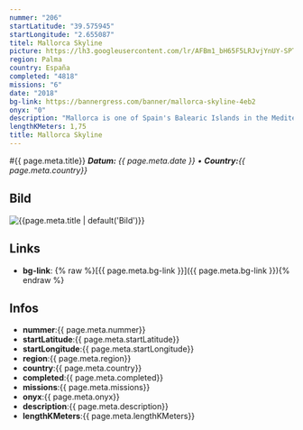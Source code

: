 ```yaml
---
nummer: "206"
startLatitude: "39.575945"
startLongitude: "2.655087"
titel: Mallorca Skyline
picture: https://lh3.googleusercontent.com/lr/AFBm1_bH65F5LRJvjYnUY-SPTl-oMJHIIkJN6CMYEMowlpHUI0_bv9emkcGoC5s-9VcecFt5yBntG0qFiKyWdfhQaVjEg2a6nJbDcxTCeH9EEakAjYyfRWaaWXsUlEcE5SplkptgpHWSlMOGU-XLNvgII6k8N1FtOPpe-JbWrRlBpciufFJ-rOxAyKPKYkLo0A_rnWicCJQYC88rsws5V6TPfBJQUAyQKVA-r4lM_mgrVb9BOoHzOPFUYAxVt4BoNp7ydQSXOuNmlbuSvwMY4pDEpOkzla3r-SMl7BEDhChpgC-qNgSPlNkdx5rlcpgpTguIW96cmZG2M6djwMJ_qPRnRCMbb7OS-pNzLrlv_wNqMa7tDqhWBrnMabRxHkb6vRyx2pNwc7X3bt0y6cPUTwBoreKvlZ308TbvvczAEyQF4inzYkNoJloZDBn-rossfUl6v2OHGp4J7saFIXkJaV9diLHK9w3e1PjGD2VZSHHOkaZBUSJ1UirfgmyK4jKYq_TO0Bz9I1xxn_m4RuEfXPtX48X5B5_TAiMoBw7iCcK6C_xcrbZHwGUikyc8Vq5Qt3hYx-1VNEQlR_yQcmZRRm8luVI1Q30areIJtzZlIMeaDjnpD8ZCt0-ULoxlufr1AFuaGnVdS6n5H8qtAfnMJez6hUnouxOEmg0zVQ4KYriFiiOpLqeoYGFMaCPGVUYp-Lui4ao0UPq_LM2j7-x9oVWbc6Ig-SEzOiwqDaAWGOVHPWtKViyuuntrc3ihJMw6brYRL0IxlucyVfU4yeg-9hmEDTet4YCMy3qh7AGV8kQRDboAWRcsq7yNFf41dNI-7QzNSAaDWf0OARpKsdDF-0PbafHMRoivhRQ
region: Palma
country: España
completed: "4818"
missions: "6"
date: "2018"
bg-link: https://bannergress.com/banner/mallorca-skyline-4eb2
onyx: "0"
description: "Mallorca is one of Spain's Balearic Islands in the Mediterranean. It's known for beach resorts, sheltered coves, limestone mountains and Roman and Moorish remains. Capital Palma has nightlife."
lengthKMeters: 1,75
title: Mallorca Skyline
---
```


#{{ page.meta.title}}
_**Datum:** {{ page.meta.date }} • **Country:**{{ page.meta.country}}_

## Bild
![{{page.meta.title | default('Bild')}}]({{page.meta.picture}})

## Links
- **bg-link**: {% raw %}[{{ page.meta.bg-link }}]({{ page.meta.bg-link }}){% endraw %}

## Infos
- **nummer**:{{ page.meta.nummer}}
- **startLatitude**:{{ page.meta.startLatitude}}
- **startLongitude**:{{ page.meta.startLongitude}}
- **region**:{{ page.meta.region}}
- **country**:{{ page.meta.country}}
- **completed**:{{ page.meta.completed}}
- **missions**:{{ page.meta.missions}}
- **onyx**:{{ page.meta.onyx}}
- **description**:{{ page.meta.description}}
- **lengthKMeters**:{{ page.meta.lengthKMeters}}

